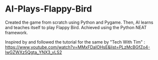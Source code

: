 # AI-Plays-Flappy-Bird

Created the game from scratch using Python and Pygame.
Then, AI learns and teaches itself to play Flappy Bird.
Achieved using the Python NEAT framework.

Inspired by and followed the tutorial for the same by "Tech With Tim" : https://www.youtube.com/watch?v=MMxFDaIOHsE&list=PLzMcBGfZo4-lwGZWXz5Qgta_YNX3_vLS2
